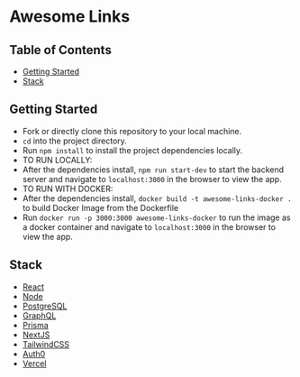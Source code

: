 # Awesome Links

## Table of Contents

- [Getting Started](#getting-started)
- [Stack](#stack)

## Getting Started

- Fork or directly clone this repository to your local machine.
- `cd` into the project directory.
- Run `npm install` to install the project dependencies locally.
- TO RUN LOCALLY:
- After the dependencies install, `npm run start-dev` to start the backend server and navigate to `localhost:3000` in the browser to view the app.
- TO RUN WITH DOCKER:
- After the dependencies install, `docker build -t awesome-links-docker .` to build Docker Image from the Dockerfile
- Run `docker run -p 3000:3000 awesome-links-docker` to run the image as a docker container and navigate to `localhost:3000` in the browser to view the app.

## Stack

- [React](https://reactjs.org/)
- [Node](https://nodejs.org/en/)
- [PostgreSQL](https://www.postgresql.org/)
- [GraphQL](https://graphql.org/)
- [Prisma](https://www.prisma.io/)
- [NextJS](https://nextjs.org/)
- [TailwindCSS](https://tailwindcss.com/)
- [Auth0](https://auth0.com/)
- [Vercel](https://vercel.com/)

